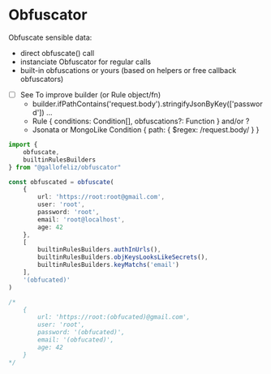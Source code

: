 # Obfuscator

Obfuscate sensible data:
- direct obfuscate() call
- instanciate Obfuscator for regular calls
- built-in obfuscations or yours (based on helpers or free callback obfuscators)
- [ ] See To improve builder (or Rule object/fn)
  - builder.ifPathContains('request.body').stringifyJsonByKey(['password']) ...
  - Rule { conditions: Condition[], obfuscations?: Function } and/or ?
  - Jsonata or MongoLike Condition { path: { $regex: /request\.body/ } }

```typescript
import {
    obfuscate,
    builtinRulesBuilders
} from "@gallofeliz/obfuscator"

const obfuscated = obfuscate(
    {
        url: 'https://root:root@gmail.com',
        user: 'root',
        password: 'root',
        email: 'root@localhost',
        age: 42
    },
    [
        builtinRulesBuilders.authInUrls(),
        builtinRulesBuilders.objKeysLooksLikeSecrets(),
        builtinRulesBuilders.keyMatchs('email')
    ],
    '(obfucated)'
)

/*
    {
        url: 'https://root:(obfucated)@gmail.com',
        user: 'root',
        password: '(obfucated)',
        email: '(obfucated)',
        age: 42
    }
*/
```
